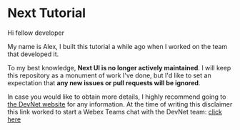 # Next Tutorial

Hi fellow developer

My name is Alex, I built this tutorial a while ago when I worked on the team that developed it.

To my best knowledge, **Next UI is no longer actively maintained**. I will keep this repository as a monument of work I've done, but I'd like to set an expectation that **any new issues or pull requests will be ignored**.

In case you would like to obtain more details, I highly recommend going to [the DevNet website](https://developer.cisco.com/) for any information. At the time of writing this disclaimer this link worked to start a Webex Teams chat with the DevNet team:  [click here](https://developer.cisco.com/site/spark-chat/)
